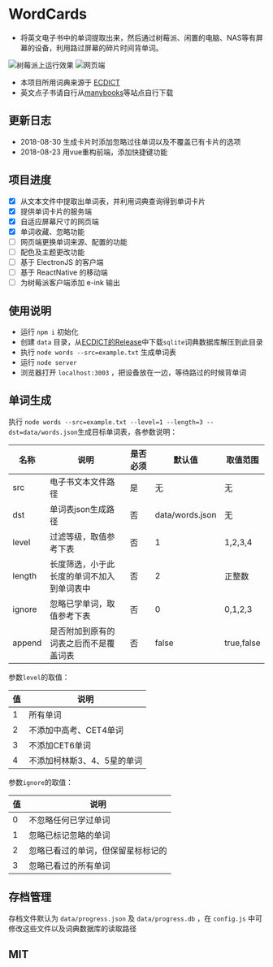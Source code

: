# WordCards

* 将英文电子书中的单词提取出来，然后通过树莓派、闲置的电脑、NAS等有屏幕的设备，利用路过屏幕的碎片时间背单词。

![树莓派上运行效果](docs/imgs/p3.png)
![网页端](docs/imgs/p1.png)

* 本项目所用词典来源于 [ECDICT](https://github.com/skywind3000/ECDICT) 
* 英文点子书请自行从[manybooks](http://manybooks.net/)等站点自行下载

## 更新日志
* 2018-08-30 生成卡片时添加忽略过往单词以及不覆盖已有卡片的选项
* 2018-08-23 用vue重构前端，添加快捷键功能

## 项目进度
- [x] 从文本文件中提取出单词表，并利用词典查询得到单词卡片
- [x] 提供单词卡片的服务端
- [x] 自适应屏幕尺寸的网页端
- [x] 单词收藏、忽略功能
- [ ] 网页端更换单词来源、配置的功能
- [ ] 配色及主题更改功能
- [ ] 基于 ElectronJS 的客户端
- [ ] 基于 ReactNative 的移动端
- [ ] 为树莓派客户端添加 e-ink 输出

## 使用说明

* 运行 `npm i` 初始化
* 创建 `data` 目录，从[ECDICT的Release](https://github.com/skywind3000/ECDICT/releases)中下载`sqlite`词典数据库解压到此目录
* 执行 `node words --src=example.txt` 生成单词表
* 运行 `node server` 
* 浏览器打开 `localhost:3003` ，把设备放在一边，等待路过的时候背单词

## 单词生成
执行 `node words --src=example.txt --level=1 --length=3 --dst=data/words.json`生成目标单词表，各参数说明：

|名称|说明|是否必须|默认值|取值范围|
|---|----|---|---|---|
|src|电子书文本文件路径|是|无|无|
|dst|单词表json生成路径|否|data/words.json|无|
|level|过滤等级，取值参考下表|否|1|1,2,3,4|
|length|长度筛选，小于此长度的单词不加入到单词表中|否|2|正整数|
|ignore|忽略已学单词，取值参考下表|否|0|0,1,2,3|
|append|是否附加到原有的词表之后而不是覆盖词表|否|false|true,false|

参数`level`的取值：

|值|说明|
|--|--|
|1|所有单词|
|2|不添加中高考、CET4单词|
|3|不添加CET6单词|
|4|不添加柯林斯3、4、5星的单词|

参数`ignore`的取值：

|值|说明|
|--|--|
|0|不忽略任何已学过单词|
|1|忽略已标记忽略的单词|
|2|忽略已看过的单词，但保留星标标记的|
|3|忽略已看过的所有单词|

## 存档管理
存档文件默认为 `data/progress.json` 及 `data/progress.db` ，在 `config.js` 中可修改这些文件以及词典数据库的读取路径

## MIT

